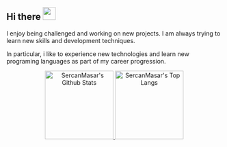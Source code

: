 ## Hi there <a href="https://www.linkedin.com/in/sercan-masar-b8837a225/" rel="nofollow"><img src="https://camo.githubusercontent.com/e8e7b06ecf583bc040eb60e44eb5b8e0ecc5421320a92929ce21522dbc34c891/68747470733a2f2f6d656469612e67697068792e636f6d2f6d656469612f6876524a434c467a6361737252346961377a2f67697068792e676966" width="30px" style="max-width:100%;">
</a>



I enjoy being challenged and working on new projects. I am always trying to learn new skills and development techniques.

In particular, i like to experience new technologies and learn new programing languages as part of my career progression.  



<p align="center" >
  <a href="https://github.com/ugurcandede"> 
    <img height="160px" alt="SercanMasar's Github Stats" src="https://github-readme-stats.vercel.app/api?username=11sercanmasar&show_icons=true&hide_border=true&theme=radical"/>
    <img height="160px" alt="SercanMasar's Top Langs" src="https://github-readme-stats.vercel.app/api/top-langs/?username=ugurcandede&layout=compact&hide_border=true&theme=radical" />
  </a>
</p>
